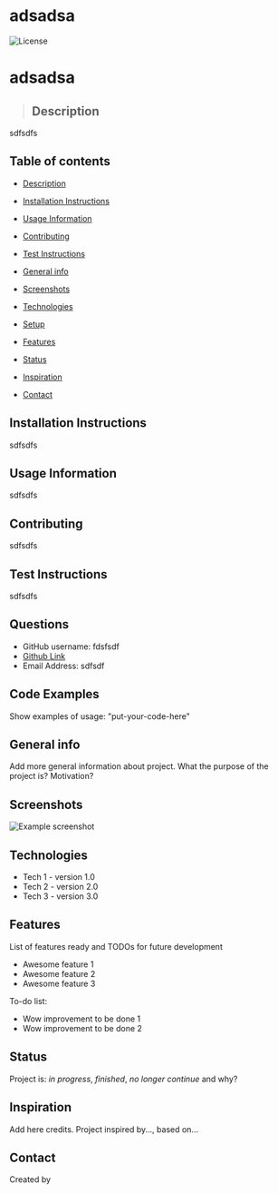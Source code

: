 # adsadsa

  ![License](https://img.shields.io/badge/License-BSD-blue.svg)

  # adsadsa
>## Description
 sdfsdfs

## Table of contents
* [Description](#Description)
* [Installation Instructions](#Installation-Instructions)
* [Usage Information](#Usage-Information)
* [Contributing](#Contributing)
* [Test Instructions](#Test-Instructions)

* [General info](#general-info)
* [Screenshots](#screenshots)
* [Technologies](#technologies)
* [Setup](#setup)
* [Features](#features)
* [Status](#status)
* [Inspiration](#inspiration)
* [Contact](#contact)


## Installation Instructions
sdfsdfs

## Usage Information
sdfsdfs

## Contributing
sdfsdfs

## Test Instructions
sdfsdfs

## Questions

* GitHub username: fdsfsdf
* [Github Link](https://github.com/fdsfsdf/)
* Email Address: sdfsdf

## Code Examples
Show examples of usage:
"put-your-code-here"

## General info
Add more general information about project. What the purpose of the project is? Motivation?

## Screenshots
![Example screenshot](./img/screenshot.png)

## Technologies
* Tech 1 - version 1.0
* Tech 2 - version 2.0
* Tech 3 - version 3.0

## Features
List of features ready and TODOs for future development
* Awesome feature 1
* Awesome feature 2
* Awesome feature 3

To-do list:
* Wow improvement to be done 1
* Wow improvement to be done 2

## Status
Project is: _in progress_, _finished_, _no longer continue_ and why?

## Inspiration
Add here credits. Project inspired by..., based on...

## Contact
Created by
